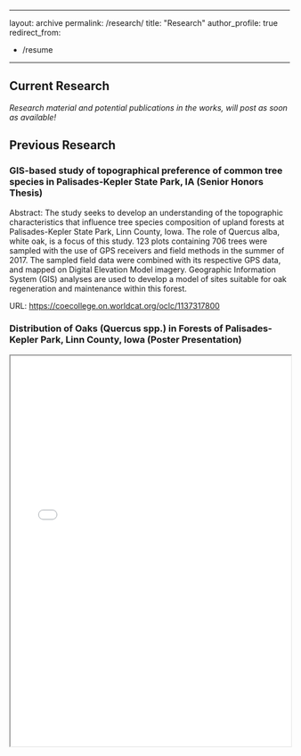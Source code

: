 
---
layout: archive
permalink: /research/
title: "Research"
author_profile: true
redirect_from:
  - /resume
---
## Current Research 
*Research material and potential publications in the works, will post as soon as available!*

## Previous Research 

### GIS-based study of topographical preference of common tree species in Palisades-Kepler State Park, IA (Senior Honors Thesis)

Abstract: 
The study seeks to develop an understanding of the topographic characteristics that influence tree species composition of upland forests at Palisades-Kepler State Park, Linn County, Iowa. The role of Quercus alba, white oak, is a focus of this study. 123 plots containing 706 trees were sampled with the use of GPS receivers and field methods in the summer of 2017. The sampled field data were combined with its respective GPS data, and mapped on Digital Elevation Model imagery. Geographic Information System (GIS) analyses are used to develop a model of sites suitable for oak regeneration and maintenance within this forest.

URL: <a href = "https://coecollege.on.worldcat.org/oclc/1137317800" target="_blank"> https://coecollege.on.worldcat.org/oclc/1137317800 </a>

### Distribution of Oaks (Quercus spp.) in Forests of Palisades-Kepler Park, Linn County, Iowa (Poster Presentation)

<iframe src="/files/poster.jpg" width="100%" height="700px" marginwidth="0"> </iframe>

